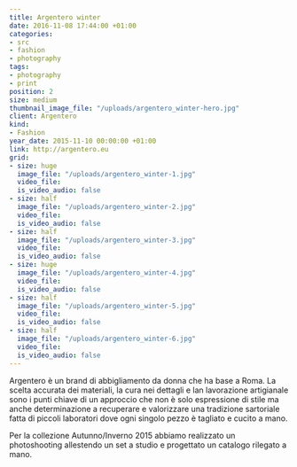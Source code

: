 ```yaml
---
title: Argentero winter
date: 2016-11-08 17:44:00 +01:00
categories:
- src
- fashion
- photography
tags:
- photography
- print
position: 2
size: medium
thumbnail_image_file: "/uploads/argentero_winter-hero.jpg"
client: Argentero
kind:
- Fashion
year_date: 2015-11-10 00:00:00 +01:00
link: http://argentero.eu
grid:
- size: huge
  image_file: "/uploads/argentero_winter-1.jpg"
  video_file: 
  is_video_audio: false
- size: half
  image_file: "/uploads/argentero_winter-2.jpg"
  video_file: 
  is_video_audio: false
- size: half
  image_file: "/uploads/argentero_winter-3.jpg"
  video_file: 
  is_video_audio: false
- size: huge
  image_file: "/uploads/argentero_winter-4.jpg"
  video_file: 
  is_video_audio: false
- size: half
  image_file: "/uploads/argentero_winter-5.jpg"
  video_file: 
  is_video_audio: false
- size: half
  image_file: "/uploads/argentero_winter-6.jpg"
  video_file: 
  is_video_audio: false
---
```


Argentero è un brand di abbigliamento da donna che ha base a Roma.
La scelta accurata dei materiali, la cura nei dettagli e lan lavorazione artigianale sono i punti chiave di un approccio che non è solo espressione di stile ma anche determinazione a recuperare e valorizzare una tradizione sartoriale fatta di piccoli laboratori dove ogni singolo pezzo è tagliato e cucito a mano.

Per la collezione Autunno/Inverno 2015 abbiamo realizzato un photoshooting allestendo un set a studio e progettato un catalogo rilegato a mano.
